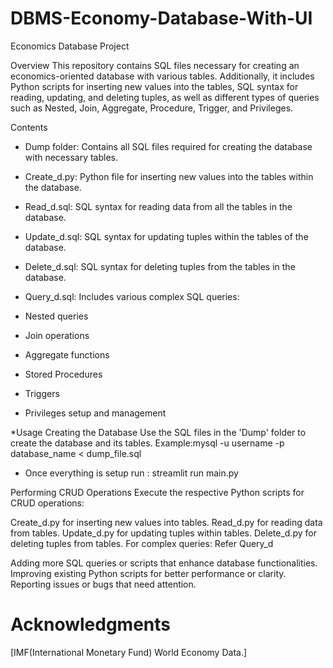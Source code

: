 # DBMS-Economy-Database-With-UI

Economics Database Project

Overview
This repository contains SQL files necessary for creating an economics-oriented database with various tables. Additionally, it includes Python scripts for inserting new values into the tables, SQL syntax for reading, updating, and deleting tuples, as well as different types of queries such as Nested, Join, Aggregate, Procedure, Trigger, and Privileges.

Contents

* Dump folder: Contains all SQL files required for creating the database with necessary tables.

* Create_d.py: Python file for inserting new values into the tables within the database.

* Read_d.sql: SQL syntax for reading data from all the tables in the database.

* Update_d.sql: SQL syntax for updating tuples within the tables of the database.

* Delete_d.sql: SQL syntax for deleting tuples from the tables in the database.

* Query_d.sql: Includes various complex SQL queries:

* Nested queries
* Join operations
* Aggregate functions
* Stored Procedures
* Triggers
* Privileges setup and management

*Usage
Creating the Database
Use the SQL files in the 'Dump' folder to create the database and its tables.
Example:mysql -u username -p database_name < dump_file.sql

* Once everything is setup run : streamlit run main.py

Performing CRUD Operations
Execute the respective Python scripts for CRUD operations:

Create_d.py for inserting new values into tables.
Read_d.py for reading data from tables.
Update_d.py for updating tuples within tables.
Delete_d.py for deleting tuples from tables.
For complex queries: Refer Query_d

Adding more SQL queries or scripts that enhance database functionalities.
Improving existing Python scripts for better performance or clarity.
Reporting issues or bugs that need attention.

# Acknowledgments
[IMF(International Monetary Fund) World Economy Data.]


  
